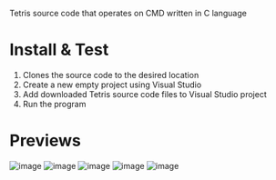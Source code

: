Tetris source code that operates on CMD written in C language

# Install & Test
1. Clones the source code to the desired location
2. Create a new empty project using Visual Studio
3. Add downloaded Tetris source code files to Visual Studio project
4. Run the program

# Previews
![image](https://github.com/HyunsuYu/Tetris/assets/63137431/ae613e7c-88c0-4dce-86bb-8992a4a6cd4e)
![image](https://github.com/HyunsuYu/Tetris/assets/63137431/c2e8f423-2e2f-4eac-b9bd-4fe5a4208c70)
![image](https://github.com/HyunsuYu/Tetris/assets/63137431/d4b869ed-3eac-474c-949d-378c0f887ccc)
![image](https://github.com/HyunsuYu/Tetris/assets/63137431/dff558d7-603e-4547-8c3c-776ea2cd5a6f)
![image](https://github.com/HyunsuYu/Tetris/assets/63137431/c066deb4-4036-40d2-a890-e1ed3259f12c)
